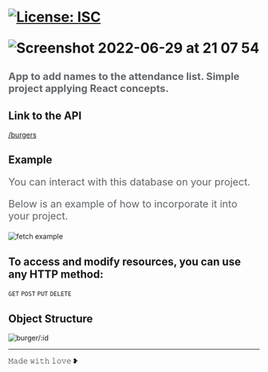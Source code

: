 

<h1 Attendance List with React :hamburger:</h1>
<p>
  <a href="#" target="_blank">
    <img alt="License: ISC" src="https://img.shields.io/badge/License-ISC-yellow.svg" />
  </a>
</p>

![Screenshot 2022-06-29 at 21 07 54](https://user-images.githubusercontent.com/16991001/176536291-6f839c7c-cc1c-4e97-96b8-2b6f0f548cde.png)


<p style="color: #616569; font-size: 1.25rem">App to add names to the attendance list. Simple project applying React concepts.</p>


## Link to the API

[/burgers](https://mm-burger-api.herokuapp.com/)

## Example

<p style=" color: #616569; font-size: 1.25rem">You can interact with this database on your project. </p>

<p style=" color: #616569; font-size: 1.25rem">Below is an example of how to incorporate it into your project. </p>

![fetch example](https://user-images.githubusercontent.com/16991001/175823247-fea282eb-e8d0-48da-943b-d68b55279bdf.png)

## To access and modify resources, you can use any HTTP method:

<code>GET</code>
<code>POST</code>
<code>PUT</code>
<code>DELETE</code>

## Object Structure

![burger/:id](https://user-images.githubusercontent.com/16991001/175823849-953b0a75-33b3-4e3e-80e2-ebcc8ddc054e.png)

<hr>
𝙼𝚊𝚍𝚎 𝚠𝚒𝚝𝚑 𝚕𝚘𝚟𝚎 ❥

